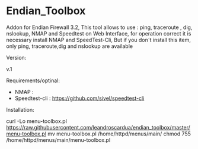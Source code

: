 # Endian_Toolbox
Addon for Endian Firewall 3.2, This tool allows to use : ping, traceroute , dig, nslookup, NMAP and Speedtest on Web Interface, for operation correct it is necessary install NMAP and SpeedTest-Cli, But if you don´t install this item, only ping, traceroute,dig and nslookup are available

Version:

v.1

Requirements/optinal:

- NMAP :
- Speedtest-cli : https://github.com/sivel/speedtest-cli

Installation:

curl -Lo menu-toolbox.pl https://raw.githubusercontent.com/leandroscardua/endian_toolbox/master/menu-toolbox.pl
mv menu-toolbox.pl /home/httpd/menus/main/
chmod 755 /home/httpd/menus/main/menu-toolbox.pl







